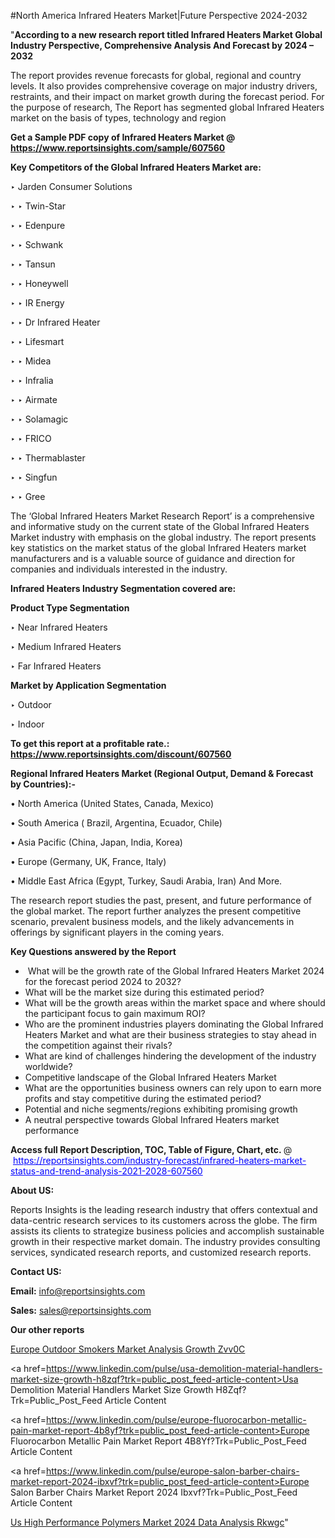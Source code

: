 #North America Infrared Heaters Market|Future Perspective 2024-2032

"<strong>According to a new research report titled Infrared Heaters Market Global Industry Perspective, Comprehensive Analysis And Forecast by 2024 – 2032</strong>

The report provides revenue forecasts for global, regional and country levels. It also provides comprehensive coverage on major industry drivers, restraints, and their impact on market growth during the forecast period. For the purpose of research, The Report has segmented global Infrared Heaters market on the basis of types, technology and region

<strong>Get a Sample PDF copy of Infrared Heaters Market </strong><strong>@<a href=https://www.reportsinsights.com/sample/607560 style=color:#0000ff;> https://www.reportsinsights.com/sample/607560</a></strong></font>

<strong>Key Competitors of the Global Infrared Heaters Market are:</strong>

‣ Jarden Consumer Solutions

‣ 
‣ Twin-Star

‣ 
‣ Edenpure

‣ 
‣ Schwank

‣ 
‣ Tansun

‣ 
‣ Honeywell

‣ 
‣ IR Energy

‣ 
‣ Dr Infrared Heater

‣ 
‣ Lifesmart

‣ 
‣ Midea

‣ 
‣ Infralia

‣ 
‣ Airmate

‣ 
‣ Solamagic

‣ 
‣ FRICO

‣ 
‣ Thermablaster

‣ 
‣ Singfun

‣ 
‣ Gree

The ‘Global Infrared Heaters Market Research Report’ is a comprehensive and informative study on the current state of the Global Infrared Heaters Market industry with emphasis on the global industry. The report presents key statistics on the market status of the global Infrared Heaters market manufacturers and is a valuable source of guidance and direction for companies and individuals interested in the industry.

<strong>Infrared Heaters Industry Segmentation covered are:</strong>

<strong>Product Type Segmentation</strong>

‣    Near Infrared Heaters

‣ Medium Infrared Heaters

‣ Far Infrared Heaters

<strong>Market by Application Segmentation</strong>

‣   Outdoor

‣ Indoor

<strong>To get this report at a profitable rate.: <a href=https://www.reportsinsights.com/discount/607560 style=color:#0000ff;>https://www.reportsinsights.com/discount/607560</a></strong></font>

<strong>Regional Infrared Heaters Market (Regional Output, Demand &amp; Forecast by Countries):-</strong>

• North America (United States, Canada, Mexico)

• South America ( Brazil, Argentina, Ecuador, Chile)

• Asia Pacific (China, Japan, India, Korea)

• Europe (Germany, UK, France, Italy)

• Middle East Africa (Egypt, Turkey, Saudi Arabia, Iran) And More.

The research report studies the past, present, and future performance of the global market. The report further analyzes the present competitive scenario, prevalent business models, and the likely advancements in offerings by significant players in the coming years.

<strong>Key Questions answered by the Report</strong>
<ul>
  <li> What will be the growth rate of the Global Infrared Heaters Market 2024 for the forecast period 2024 to 2032?</li>
  <li>What will be the market size during this estimated period?</li>
  <li>What will be the growth areas within the market space and where should the participant focus to gain maximum ROI?</li>
  <li>Who are the prominent industries players dominating the Global Infrared Heaters Market and what are their business strategies to stay ahead in the competition against their rivals?</li>
  <li>What are kind of challenges hindering the development of the industry worldwide?</li>
  <li>Competitive landscape of the Global Infrared Heaters Market</li>
  <li>What are the opportunities business owners can rely upon to earn more profits and stay competitive during the estimated period?</li>
  <li>Potential and niche segments/regions exhibiting promising growth</li>
  <li>A neutral perspective towards Global Infrared Heaters market performance</li>
</ul>
<strong>Access full Report Description, TOC, Table of Figure, Chart, etc. </strong>@  <a href=https://reportsinsights.com/industry-forecast/infrared-heaters-market-status-and-trend-analysis-2021-2028-607560 style=color:#0000ff;>https://reportsinsights.com/industry-forecast/infrared-heaters-market-status-and-trend-analysis-2021-2028-607560</a></font>

<strong><strong>About US</strong>:</strong>

Reports Insights is the leading research industry that offers contextual and data-centric research services to its customers across the globe. The firm assists its clients to strategize business policies and accomplish sustainable growth in their respective market domain. The industry provides consulting services, syndicated research reports, and customized research reports.

<strong>Contact US:</strong>

<p class=""""><b>Email:</b> <a href=mailto:info@reportsinsights.com>info@reportsinsights.com</a></p>
<p class=""""><b>Sales:</b> <a href=mailto:sales@reportsinsights.com>sales@reportsinsights.com</a></p>

<strong>Our other reports</strong>

<a href=https://www.linkedin.com/pulse/europe-outdoor-smokers-market-analysis-growth-zvv0c/>Europe Outdoor Smokers Market Analysis Growth Zvv0C</a>

<a href=https://www.linkedin.com/pulse/usa-demolition-material-handlers-market-size-growth-h8zqf?trk=public_post_feed-article-content>Usa Demolition Material Handlers Market Size Growth H8Zqf?Trk=Public_Post_Feed Article Content</a>

<a href=https://www.linkedin.com/pulse/europe-fluorocarbon-metallic-pain-market-report-4b8yf?trk=public_post_feed-article-content>Europe Fluorocarbon Metallic Pain Market Report 4B8Yf?Trk=Public_Post_Feed Article Content</a>

<a href=https://www.linkedin.com/pulse/europe-salon-barber-chairs-market-report-2024-ibxvf?trk=public_post_feed-article-content>Europe Salon Barber Chairs Market Report 2024 Ibxvf?Trk=Public_Post_Feed Article Content</a>

<a href=https://www.linkedin.com/pulse/us-high-performance-polymers-market-2024-data-analysis-rkwgc/>Us High Performance Polymers Market 2024 Data Analysis Rkwgc</a>"
